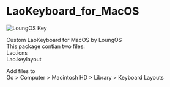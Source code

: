 # LaoKeyboard_for_MacOS
![LoungOS Key](https://raw.githubusercontent.com/os555/LaoKeyboard_for_MacOS/master/LoungOs_Key_Screen_Shot.png)

Custom LaoKeyboard for MacOS by LoungOS<br />
This package contian two files:<br />
Lao.icns<br />
Lao.keylayout<br />

Add files to <br />
Go > Computer > Macintosh HD > Library > Keyboard Layouts



